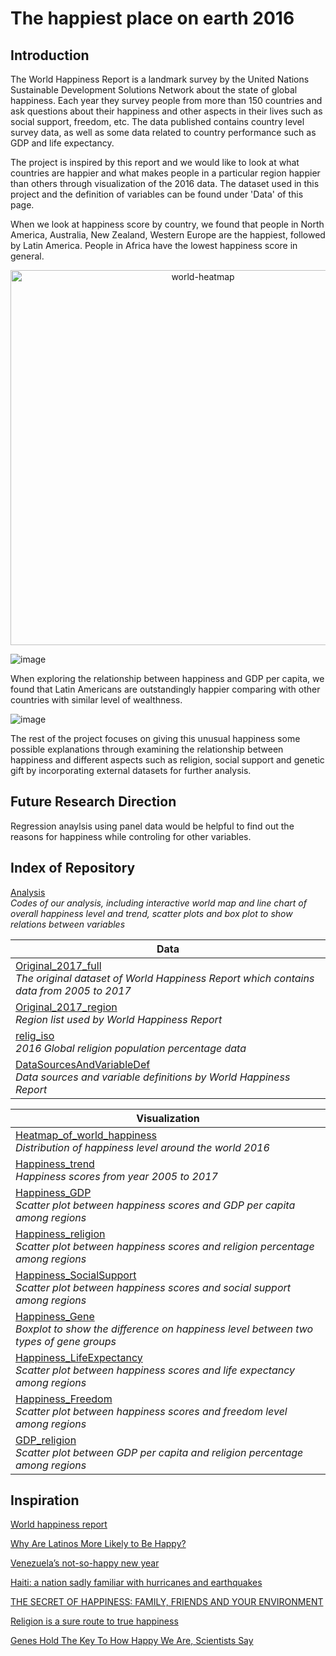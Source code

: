 # The happiest place on earth 2016

## Introduction
The World Happiness Report is a landmark survey by the United Nations Sustainable Development Solutions Network about the state of global happiness. Each year they survey people from more than 150 countries and ask questions about their happiness and other aspects in their lives such as social support, freedom, etc. The data published contains country level survey data,  as well as some data related to country performance such as GDP and life expectancy. 

The project is inspired by this report and we would like to look at what countries are happier and what makes people in a particular region happier than others through visualization of the 2016 data. The dataset used in this project and the definition of variables can be found under 'Data' of this page.

When we look at happiness score by country, we found that people in North America, Australia, New Zealand, Western Europe are the happiest, followed by Latin America. People in Africa have the lowest happiness score in general.

<div>
    <a href="https://plot.ly/~arielyeung/225/?share_key=ae6cSIxsA1AyqemJ1vHJhc" target="_blank" title="world-heatmap" style="display: block; text-align: center;"><img src="https://plot.ly/~arielyeung/225.png?share_key=ae6cSIxsA1AyqemJ1vHJhc" alt="world-heatmap" style="max-width: 100%;width: 600px;"  width="600" onerror="this.onerror=null;this.src='https://plot.ly/404.png';" /></a>
    <script data-plotly="arielyeung:225" sharekey-plotly="ae6cSIxsA1AyqemJ1vHJhc" src="https://plot.ly/embed.js" async></script>
</div>


![image](https://user-images.githubusercontent.com/36278313/43369788-b0ae274c-9328-11e8-972c-8e642b241f77.png)

When exploring the relationship between happiness and GDP per capita, we found that Latin Americans are outstandingly happier comparing with other countries with similar level of wealthness.

![image](https://user-images.githubusercontent.com/36278313/43370629-453d998e-9337-11e8-9f68-1efff71c596b.png)

The rest of the project focuses on giving this unusual happiness some possible explanations through examining the relationship between happiness and different aspects such as religion, social support and genetic gift by incorporating external datasets for further analysis.


## Future Research Direction

Regression anaylsis using panel data would be helpful to find out the reasons for happiness while controling for other variables.


## Index of Repository
[Analysis](https://nbviewer.jupyter.org/github/arielyeung/Happiness_Analysis/blob/master/Analysis.ipynb)<br> *Codes of our analysis, including interactive world map and line chart of overall happiness level and trend, scatter plots and box plot to show relations between variables*


|Data|
|---|
|[Original_2017_full](https://github.com/arielyeung/Happiness_Analysis/blob/master/Data/Original_2017_full.csv)<br>*The original dataset of World Happiness Report which contains data from 2005 to 2017*|
|[Original_2017_region](https://github.com/arielyeung/Happiness_Analysis/blob/master/Data/Original_2017_region.csv)<br>*Region list used by World Happiness Report*|
|[relig_iso](https://github.com/arielyeung/Happiness_Analysis/blob/master/Data/relig_iso.csv)<br>*2016 Global religion population percentage data*|
|[DataSourcesAndVariableDef](https://github.com/arielyeung/Happiness_Analysis/blob/master/Data/DataSourcesAndVariableDef.pdf)<br>*Data sources and variable definitions by World Happiness Report*|

|Visualization|
|---|
|[Heatmap_of_world_happiness](https://github.com/arielyeung/Happiness_Analysis/blob/master/Visualization/HappinessByCountry_Heatmap.png)<br>*Distribution of happiness level around the world 2016*|
|[Happiness_trend](https://github.com/arielyeung/Happiness_Analysis/blob/master/Visualization/Happiness_Trend_LineChart.png)<br>*Happiness scores from year 2005 to 2017*|
|[Happiness_GDP](https://github.com/arielyeung/Happiness_Analysis/blob/master/Visualization/Happiness_GDP_ScatterPlot.png)<br>*Scatter plot between happiness scores and GDP per capita among regions*|
|[Happiness_religion](https://github.com/arielyeung/Happiness_Analysis/blob/master/Visualization/Happiness_Religion_ScatterPlot.png)<br>*Scatter plot between happiness scores and religion percentage among regions*|
|[Happiness_SocialSupport](https://github.com/arielyeung/Happiness_Analysis/blob/master/Visualization/Happiness_SocialSupport_ScatterPlot.png)<br>*Scatter plot between happiness scores and social support among regions*|
|[Happiness_Gene](https://github.com/arielyeung/Happiness_Analysis/blob/master/Visualization/Happiness_Gene_BoxPlot.png)<br>*Boxplot to show the difference on happiness level between two types of gene groups*|
|[Happiness_LifeExpectancy](https://github.com/arielyeung/Happiness_Analysis/blob/master/Visualization/Happiness_LifeExpectancy_ScatterPlot.png)<br>*Scatter plot between happiness scores and life expectancy among regions*|
|[Happiness_Freedom](https://github.com/arielyeung/Happiness_Analysis/blob/master/Visualization/Happiness_Freedom_ScatterPlot.png)<br>*Scatter plot between happiness scores and freedom level among regions*|
|[GDP_religion](https://github.com/arielyeung/Happiness_Analysis/blob/master/Visualization/GDP_Religion_ScatterPlot.png)<br>*Scatter plot between GDP per capita and religion percentage among regions*|


## Inspiration
[World happiness report](http://worldhappiness.report)

[Why Are Latinos More Likely to Be Happy?](https://www.huffingtonpost.com/daniel-cubias/why-are-latinos-more-like_b_9012348.html)

[Venezuela’s not-so-happy new year](http://thehill.com/opinion/international/367204-venezuelas-not-so-happy-new-year)

[Haiti: a nation sadly familiar with hurricanes and earthquakes](https://www.cnn.com/2016/10/04/world/haiti-disasters/index.html)

[THE SECRET OF HAPPINESS: FAMILY, FRIENDS AND YOUR ENVIRONMENT](https://www.independent.co.uk/life-style/health-and-families/health-news/the-secret-of-happiness-family-friends-and-your-environment-2053053.html)

[Religion is a sure route to true happiness](https://www.washingtonpost.com/national/religion/religion-is-a-sure-route-to-true-happiness/2014/01/23/f6522120-8452-11e3-bbe5-6a2a3141e3a9_story.html?noredirect=on&utm_term=.0d916b839370)

[Genes Hold The Key To How Happy We Are, Scientists Say](https://www.sciencedaily.com/releases/2008/03/080304103308.htm)

